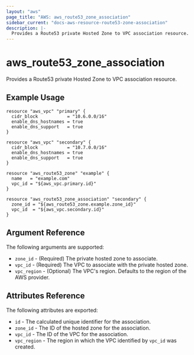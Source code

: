 ```yaml
---
layout: "aws"
page_title: "AWS: aws_route53_zone_association"
sidebar_current: "docs-aws-resource-route53-zone-association"
description: |-
  Provides a Route53 private Hosted Zone to VPC association resource.
---
```


# aws\_route53\_zone\_association

Provides a Route53 private Hosted Zone to VPC association resource.

## Example Usage

```hcl
resource "aws_vpc" "primary" {
  cidr_block           = "10.6.0.0/16"
  enable_dns_hostnames = true
  enable_dns_support   = true
}

resource "aws_vpc" "secondary" {
  cidr_block           = "10.7.0.0/16"
  enable_dns_hostnames = true
  enable_dns_support   = true
}

resource "aws_route53_zone" "example" {
  name   = "example.com"
  vpc_id = "${aws_vpc.primary.id}"
}

resource "aws_route53_zone_association" "secondary" {
  zone_id = "${aws_route53_zone.example.zone_id}"
  vpc_id  = "${aws_vpc.secondary.id}"
}
```

## Argument Reference

The following arguments are supported:

* `zone_id` - (Required) The private hosted zone to associate.
* `vpc_id` - (Required) The VPC to associate with the private hosted zone.
* `vpc_region` - (Optional) The VPC's region. Defaults to the region of the AWS provider.

## Attributes Reference

The following attributes are exported:

* `id` - The calculated unique identifier for the association.
* `zone_id` - The ID of the hosted zone for the association.
* `vpc_id` - The ID of the VPC for the association.
* `vpc_region` - The region in which the VPC identified by `vpc_id` was created.
